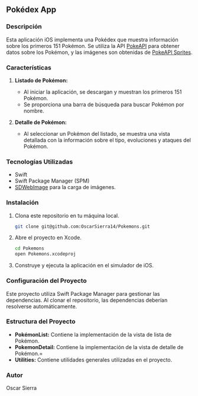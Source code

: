 ## Pokédex App

### Descripción

Esta aplicación iOS implementa una Pokédex que muestra información sobre los primeros 151 Pokémon. Se utiliza la API [PokeAPI](https://pokeapi.co/) para obtener datos sobre los Pokémon, y las imágenes son obtenidas de [PokeAPI Sprites](https://raw.githubusercontent.com/PokeAPI/sprites/master/sprites/pokemon/{id-pokemon}.png).

### Características

1. **Listado de Pokémon:**
   - Al iniciar la aplicación, se descargan y muestran los primeros 151 Pokémon.
   - Se proporciona una barra de búsqueda para buscar Pokémon por nombre.

2. **Detalle de Pokémon:**
   - Al seleccionar un Pokémon del listado, se muestra una vista detallada con la información sobre el tipo, evoluciones y ataques del Pokémon.

### Tecnologías Utilizadas

- Swift
- Swift Package Manager (SPM)
- [SDWebImage](https://github.com/SDWebImage/SDWebImage) para la carga de imágenes.

### Instalación

1. Clona este repositorio en tu máquina local.

   ```bash
   git clone git@github.com:OscarSierra14/Pokemons.git
   ```

2. Abre el proyecto en Xcode.

   ```bash
   cd Pokemons
   open Pokemons.xcodeproj
   ```

3. Construye y ejecuta la aplicación en el simulador de iOS.

### Configuración del Proyecto

Este proyecto utiliza Swift Package Manager para gestionar las dependencias. Al clonar el repositorio, las dependencias deberían resolverse automáticamente.

### Estructura del Proyecto

- **PokémonList:** Contiene la implementación de la vista de lista de Pokémon.
- **PokemonDetail:** Contiene la implementación de la vista de detalle de Pokémon.=
- **Utilities:** Contiene utilidades generales utilizadas en el proyecto.

### Autor

Oscar Sierra

